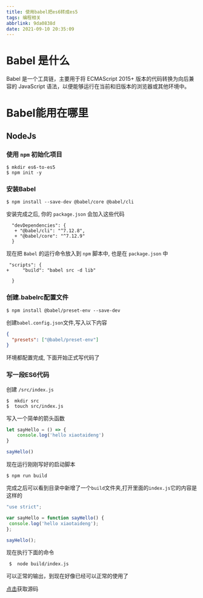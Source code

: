 ```yaml
---
title: 使用babel把es6转成es5
tags: 编程相关
abbrlink: 9da0838d
date: 2021-09-10 20:35:09
---
```



# Babel 是什么

Babel 是一个工具链，主要用于将 ECMAScript 2015+ 版本的代码转换为向后兼容的 JavaScript 语法，以便能够运行在当前和旧版本的浏览器或其他环境中。

# Babel能用在哪里

## NodeJs

###  使用 `npm` 初始化项目

```shell script
$ mkdir es6-to-es5
$ npm init -y
```
   
### 安装Babel
 ```shell script
$ npm install --save-dev @babel/core @babel/cli
```

安装完成之后, 你的 `package.json` 会加入这些代码
   

```json5
  "devDependencies": {
   + "@babel/cli": "^7.12.8",
   + "@babel/core": "^7.12.9"
  }
```

 现在把 `Babel` 的运行命令放入到 `npm` 脚本中, 也是在 `package.json` 中
 

```json5
 "scripts": {
+     "build": "babel src -d lib"

  }
```

### 创建.babelrc配置文件

```shell script
$ npm install @babel/preset-env --save-dev

```
创建`babel.config.json`文件,写入以下内容
```json
{
  "presets": ["@babel/preset-env"]
}
```

环境都配置完成, 下面开始正式写代码了

### 写一段ES6代码

 创建 `/src/index.js`

 ```shell script
$  mkdir src
$  touch src/index.js

```
写入一个简单的箭头函数
```javascript
let sayHello = () => {
    console.log('hello xiaotaideng')
}

sayHello()

```

现在运行刚刚写好的启动脚本

```shell script
$ npm run build

```
 完成之后可以看到目录中新增了一个`build`文件夹,打开里面的`index.js`它的内容是这样的
 
 ```javascript
"use strict";

var sayHello = function sayHello() {
  console.log('hello xiaotaideng');
};

sayHello();
```

现在执行下面的命令

```shell
 $  node build/index.js
```

 可以正常的输出，到现在好像已经可以正常的使用了
 
[点击](https://github.com/xx996/es6-to-es5)获取源码 

 